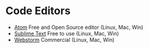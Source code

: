 # Code Editors

- [Atom](https://atom.io/) Free and Open Source editor (Linux, Mac, Win)
- [Sublime Text](https://www.sublimetext.com/) Free to use (Linux, Mac, Win)
- [Webstorm](https://www.jetbrains.com/webstorm/) Commercial (Linux, Mac, Win)
